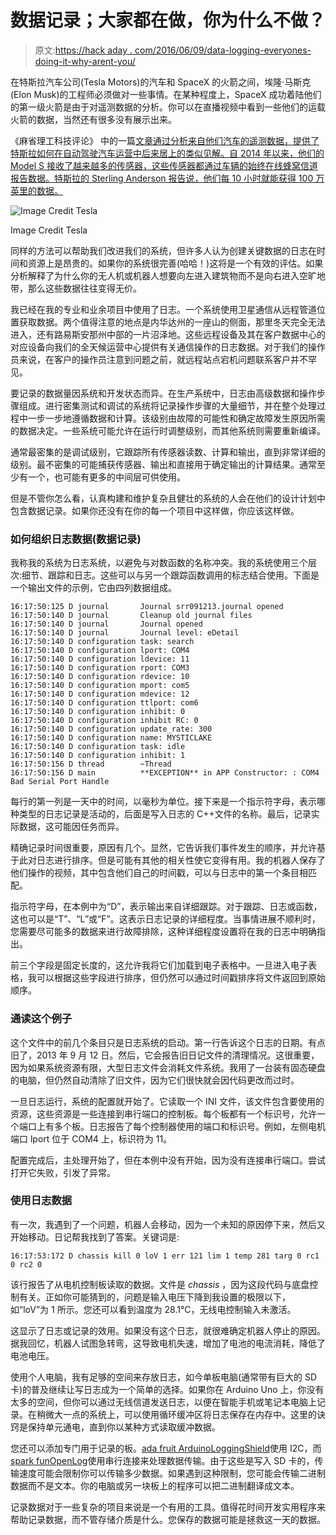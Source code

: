 # 数据记录；大家都在做，你为什么不做？

> 原文:[https://hack aday . com/2016/06/09/data-logging-everyones-doing-it-why-arent-you/](https://hackaday.com/2016/06/09/data-logging-everyones-doing-it-why-arent-you/)

在特斯拉汽车公司(Tesla Motors)的汽车和 SpaceX 的火箭之间，埃隆·马斯克(Elon Musk)的工程师必须做对一些事情。在某种程度上，SpaceX 成功着陆他们的第一级火箭是由于对遥测数据的分析。你可以在直播视频中看到一些他们的运载火箭的数据，当然还有很多没有展示出来。

《麻省理工科技评论》 中的一篇[文章通过分析来自他们汽车的遥测数据，提供了特斯拉如何在自动驾驶汽车运营中后来居上的类似见解。自 2014 年以来，他们的 Model S 接收了越来越多的传感器，这些传感器都通过车辆的始终在线蜂窝信道报告数据。特斯拉的 Sterling Anderson 报告说，他们每 10 小时就能获得 100 万英里的数据。](https://www.technologyreview.com/s/601582/teslas-first-autonomous-vehicle-may-arrive-before-the-model-3/)

![Image Credit Tesla](../Images/e65afbb31e5f9385b6aec33bfe6e0380.png)

Image Credit Tesla

同样的方法可以帮助我们改进我们的系统，但许多人认为创建关键数据的日志在时间和资源上是昂贵的。如果你的系统很完善(哈哈！)这将是一个有效的评估。如果分析解释了为什么你的无人机或机器人想要向左进入建筑物而不是向右进入空旷地带，那么这些数据往往变得无价。

我已经在我的专业和业余项目中使用了日志。一个系统使用卫星通信从远程管道位置获取数据。两个值得注意的地点是内华达州的一座山的侧面，那里冬天完全无法进入，还有路易斯安那州中部的一片沼泽地。这些远程设备及其在客户数据中心的对应设备向我们的全天候运营中心提供有关通信操作的日志数据。对于我们的操作员来说，在客户的操作员注意到问题之前，就远程站点宕机问题联系客户并不罕见。

要记录的数据量因系统和开发状态而异。在生产系统中，日志由高级数据和操作步骤组成。进行密集测试和调试的系统将记录操作步骤的大量细节，并在整个处理过程中一步一步地遵循数据和计算。该级别由故障的可能性和确定故障发生原因所需的数据决定。一些系统可能允许在运行时调整级别，而其他系统则需要重新编译。

通常最密集的是调试级别，它跟踪所有传感器读数、计算和输出，直到非常详细的级别。最不密集的可能捕获传感器、输出和直接用于确定输出的计算结果。通常至少有一个，也可能有更多的中间层可供使用。

但是不管你怎么看，认真构建和维护复杂且健壮的系统的人会在他们的设计计划中包含数据记录。如果你还没有在你的每一个项目中这样做，你应该这样做。

### 如何组织日志数据(数据记录)

我称我的系统为日志系统，以避免与对数函数的名称冲突。我的系统使用三个层次:细节、跟踪和日志。这些可以与另一个跟踪函数调用的标志结合使用。下面是一个输出文件的示例，它由四列数据组成。

```
16:17:50:125 D journal       Journal srr091213.journal opened 
16:17:50:140 D journal       Cleanup old journal files
16:17:50:140 D journal       Journal opened
16:17:50:140 D journal       Journal level: eDetail
16:17:50:140 D configuration task: search
16:17:50:140 D configuration lport: COM4
16:17:50:140 D configuration ldevice: 11
16:17:50:140 D configuration rport: COM3
16:17:50:140 D configuration rdevice: 10
16:17:50:140 D configuration mport: com5
16:17:50:140 D configuration mdevice: 12
16:17:50:140 D configuration ttlport: com6
16:17:50:140 D configuration inhibit: 0
16:17:50:140 D configuration inhibit RC: 0
16:17:50:140 D configuration update_rate: 300
16:17:50:140 D configuration name: MYSTICLAKE
16:17:50:140 D configuration task: idle
16:17:50:140 D configuration inhibit: 1
16:17:50:156 D thread        ~Thread
16:17:50:156 D main          **EXCEPTION** in APP Constructor: : COM4 Bad Serial Port Handle
```

每行的第一列是一天中的时间，以毫秒为单位。接下来是一个指示符字母，表示哪种类型的日志记录是活动的，后面是写入日志的 C++文件的名称。最后，记录实际数据，这可能因任务而异。

精确记录时间很重要，原因有几个。显然，它告诉我们事件发生的顺序，并允许基于此对日志进行排序。但是可能有其他的相关性使它变得有用。我的机器人保存了他们操作的视频，其中包含他们自己的时间戳，可以与日志中的第一个条目相匹配。

指示符字母，在本例中为“D”，表示输出来自详细跟踪。对于跟踪、日志或函数，这也可以是“T”、“L”或“F”。这表示日志记录的详细程度。当事情进展不顺利时，您需要尽可能多的数据来进行故障排除，这种详细程度设置将在我的日志中明确指出。

前三个字段是固定长度的，这允许我将它们加载到电子表格中。一旦进入电子表格，我可以根据这些字段进行排序，但仍然可以通过时间戳排序将文件返回到原始顺序。

### 通读这个例子

这个文件中的前几个条目只是日志系统的启动。第一行告诉这个日志的日期。有点旧了，2013 年 9 月 12 日。然后，它会报告旧日记文件的清理情况。这很重要，因为如果系统资源有限，大型日志文件会消耗文件系统。我用了一台装有固态硬盘的电脑，但仍然自动清除了旧文件，因为它们很快就会因代码更改而过时。

一旦日志运行，系统的配置就开始了。它读取一个 INI 文件，该文件包含要使用的资源，这些资源是一些连接到串行端口的控制板。每个板都有一个标识号，允许一个端口上有多个板。日志报告了每个控制器使用的端口和标识号。例如，左侧电机端口 lport 位于 COM4 上，标识符为 11。

配置完成后，主处理开始了，但在本例中没有开始，因为没有连接串行端口。尝试打开它失败，引发了异常。

### 使用日志数据

有一次，我遇到了一个问题，机器人会移动，因为一个未知的原因停下来，然后又开始移动。日记帮我找到了答案。关键词是:

```
16:17:53:172 D chassis kill 0 loV 1 err 121 lim 1 temp 281 targ 0 rc1 0 rc2 0

```

该行报告了从电机控制板读取的数据。文件是 *chassis* ，因为这段代码与底盘控制有关。正如你可能猜到的，问题是输入电压下降到我设置的极限以下，如“loV”为 1 所示。您还可以看到温度为 28.1°C，无线电控制输入未激活。

这显示了日志或记录的效用。如果没有这个日志，就很难确定机器人停止的原因。据我回忆，机器人试图急转弯，这导致电机失速，增加了电池的电流消耗，降低了电池电压。

使用个人电脑，我有足够的空间来存放日志，如今单板电脑(通常带有巨大的 SD 卡)的普及继续让写日志成为一个简单的选择。如果你在 Arduino Uno 上，你没有太多的空间，但你可以通过无线信道发送日志，以便在智能手机或笔记本电脑上记录。在稍微大一点的系统上，可以使用循环缓冲区将日志保存在内存中。这里的诀窍是保持单元通电，直到你以某种方式读取缓冲数据。

您还可以添加专门用于记录的板。[ada fruit Arduino](https://www.adafruit.com/product/1141)[Logging](https://www.adafruit.com/product/1141)[S](https://www.adafruit.com/product/1141)[hield](https://www.adafruit.com/product/1141)使用 I2C，而[spark fun](https://www.sparkfun.com/products/13712)[OpenLog](https://www.sparkfun.com/products/13712)使用串行连接来处理数据传输。由于这些是写入 SD 卡的，传输速度可能会限制你可以传输多少数据。如果遇到这种限制，您可能会传输二进制数据而不是文本。你的电脑或另一块板上的程序可以把二进制翻译成文本。

记录数据对于一些复杂的项目来说是一个有用的工具。值得花时间开发实用程序来帮助记录数据，而不管存储介质是什么。您保存的数据可能是拯救这一天的数据。